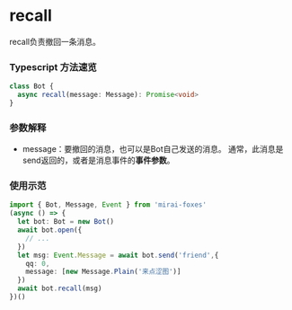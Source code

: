 # recall

recall负责撤回一条消息。

### Typescript 方法速览

```typescript
class Bot {
  async recall(message: Message): Promise<void>
}
```

### 参数解释

- message：要撤回的消息，也可以是Bot自己发送的消息。
  通常，此消息是send返回的，或者是消息事件的**事件参数**。

### 使用示范

```typescript
import { Bot, Message, Event } from 'mirai-foxes'
(async () => {
  let bot: Bot = new Bot()
  await bot.open({
    // ...
  })
  let msg: Event.Message = await bot.send('friend',{
    qq: 0,
    message: [new Message.Plain('来点涩图')]
  })
  await bot.recall(msg)
})()
```
